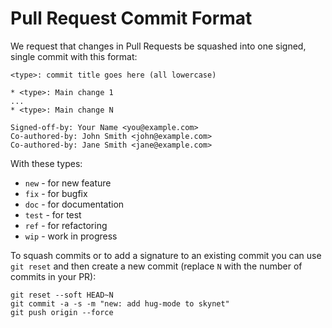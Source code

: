 # Pull Request Commit Format

We request that changes in Pull Requests be squashed into one signed, single commit with this format:

```
<type>: commit title goes here (all lowercase)

* <type>: Main change 1
...
* <type>: Main change N

Signed-off-by: Your Name <you@example.com>
Co-authored-by: John Smith <john@example.com>
Co-authored-by: Jane Smith <jane@example.com>
```

With these types:

- `new` - for new feature
- `fix` - for bugfix
- `doc` - for documentation 
- `test` - for test
- `ref` - for refactoring
- `wip` - work in progress

To squash commits or to add a signature to an existing commit you can use `git reset` and then create a new commit (replace `N` with the number of commits in your PR):

```console
git reset --soft HEAD~N
git commit -a -s -m "new: add hug-mode to skynet"
git push origin --force
```
